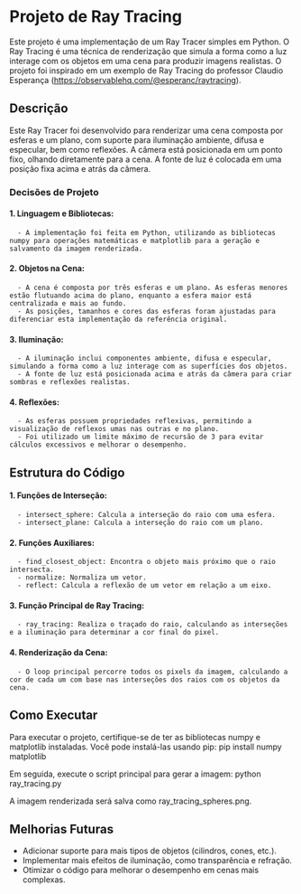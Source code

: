 # Projeto de Ray Tracing

   Este projeto é uma implementação de um Ray Tracer simples em Python. O Ray Tracing é uma técnica de renderização que simula a forma como a luz interage com os objetos em uma cena para produzir imagens realistas. O projeto foi inspirado em um exemplo de Ray Tracing do professor Claudio Esperança (https://observablehq.com/@esperanc/raytracing).

## Descrição

   Este Ray Tracer foi desenvolvido para renderizar uma cena composta por esferas e um plano, com suporte para iluminação ambiente, difusa e especular, bem como reflexões. A câmera está posicionada em um ponto fixo, olhando diretamente para a cena. A fonte de luz é colocada em uma posição fixa acima e atrás da câmera.

### Decisões de Projeto

#### 1. Linguagem e Bibliotecas:
      - A implementação foi feita em Python, utilizando as bibliotecas numpy para operações matemáticas e matplotlib para a geração e salvamento da imagem renderizada.

#### 2. Objetos na Cena:
      - A cena é composta por três esferas e um plano. As esferas menores estão flutuando acima do plano, enquanto a esfera maior está centralizada e mais ao fundo.
      - As posições, tamanhos e cores das esferas foram ajustadas para diferenciar esta implementação da referência original.

#### 3. Iluminação:
      - A iluminação inclui componentes ambiente, difusa e especular, simulando a forma como a luz interage com as superfícies dos objetos.
      - A fonte de luz está posicionada acima e atrás da câmera para criar sombras e reflexões realistas.
#### 4. Reflexões:
      - As esferas possuem propriedades reflexivas, permitindo a visualização de reflexos umas nas outras e no plano.
      - Foi utilizado um limite máximo de recursão de 3 para evitar cálculos excessivos e melhorar o desempenho.

## Estrutura do Código

#### 1. Funções de Interseção:
      - intersect_sphere: Calcula a interseção do raio com uma esfera.
      - intersect_plane: Calcula a interseção do raio com um plano.

#### 2. Funções Auxiliares:
      - find_closest_object: Encontra o objeto mais próximo que o raio intersecta.
      - normalize: Normaliza um vetor.
      - reflect: Calcula a reflexão de um vetor em relação a um eixo.

#### 3. Função Principal de Ray Tracing:
      - ray_tracing: Realiza o traçado do raio, calculando as interseções e a iluminação para determinar a cor final do pixel.

#### 4. Renderização da Cena:
      - O loop principal percorre todos os pixels da imagem, calculando a cor de cada um com base nas interseções dos raios com os objetos da cena.

## Como Executar

   Para executar o projeto, certifique-se de ter as bibliotecas numpy e matplotlib instaladas. Você pode instalá-las usando pip:
pip install numpy matplotlib

   Em seguida, execute o script principal para gerar a imagem:
python ray_tracing.py

   A imagem renderizada será salva como ray_tracing_spheres.png.

## Melhorias Futuras

  - Adicionar suporte para mais tipos de objetos (cilindros, cones, etc.).
  - Implementar mais efeitos de iluminação, como transparência e refração.
  - Otimizar o código para melhorar o desempenho em cenas mais complexas.
